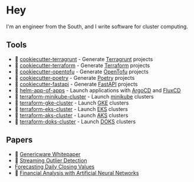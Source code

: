 # Hey

I'm an engineer from the South, and I write software for cluster computing.

## Tools

* 🚧 [cookiecutter-terragrunt](https://github.com/genericware/cookiecutter-terragrunt) - Generate [Terragrunt](https://github.com/gruntwork-io/terragrunt) projects
* 🚧 [cookiecutter-terraform](https://github.com/genericware/cookiecutter-terraform) - Generate [Terraform](https://github.com/hashicorp/terraform) projects
* 🚧 [cookiecutter-opentofu](https://github.com/gruntwork-io/cookiecutter-opentofu) - Generate [OpenTofu](https://github.com/opentofu/opentofu) projects
* 🚧 [cookiecutter-poetry](https://github.com/genericware/cookiecutter-poetry) - Generate [Poetry](https://github.com/python-poetry/poetry) projects
* 🚧 [cookiecutter-fastapi](https://github.com/genericware/cookiecutter-fastapi) - Generate [FastAPI](https://github.com/tiangolo/fastapi) projects
* 🚧 [helm-app-of-apps](https://github.com/genericware/helm-app-of-apps) - Launch applications with [ArgoCD](https://github.com/argoproj/argo-cd) and [FluxCD](https://github.com/fluxcd/flux2)
* 🚧 [terraform-minikube-cluster](https://github.com/genericware/terraform-gke-cluster) - Launch [minikube](https://github.com/kubernetes/minikube) clusters
* 🚧 [terraform-gke-cluster](https://github.com/genericware/terraform-gke-cluster) - Launch [GKE](https://cloud.google.com/kubernetes-engine/) clusters
* 🚧 [terraform-eks-cluster](https://github.com/genericware/terraform-eks-cluster) - Launch [EKS](https://aws.amazon.com/eks/) clusters
* 🚧 [terraform-aks-cluster](https://github.com/genericware/terraform-aks-cluster) - Launch [AKS](https://learn.microsoft.com/en-us/azure/aks/) clusters
* 🚧 [terraform-doks-cluster](https://github.com/genericware/terraform-doks-cluster) - Launch [DOKS](https://docs.digitalocean.com/products/kubernetes/) clusters

## Papers

* 🚧 [Genericware Whitepaper](https://github.com/genericware/whitepaper)
* 🚧 [Streaming Outlier Detection](https://github.com/caerulescens/sod)
* [Forecasting Daily Closing Values](https://github.com/caerulescens/forecasting-daily-closing-values)
* 🚧 [Financial Analysis with Artificial Neural Networks](https://github.com/caerulescens/financial-analysis-with-artificial-neural-networks)